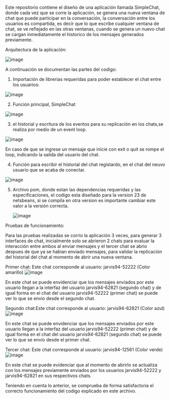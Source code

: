 Este repositorio contiene el diseño de una aplicación llamada SimpleChat, donde cada vez que se corre la aplicación, se genera una nueva ventana de chat que puede participar en la conversación, la conversación entre los usuarios es compartida, es decir que lo que escribe cualquier ventana de chat, se ve reflejado en las otras ventanas, cuando se genera un nuevo chat se cargan inmediatamente el historico de los mensajes generados previamente.

Arquitectura de la aplicación:

![image](https://github.com/user-attachments/assets/62ac9eb8-32e1-4103-98a5-8c1bea50a00c)


A continuación se documentan las partes del codigo:

1) Importación de librerias requeridas para poder establecer el chat entre los usuarios:

 ![image](https://github.com/user-attachments/assets/4d3e6d48-93a6-43a8-9a9a-b2fa27bd9374)

2) Función principal, SimpleChat

 ![image](https://github.com/user-attachments/assets/26b11bdd-2a0b-4d21-a7ca-465f22aed1f4)


3) el historial y escritura de los eventos para su replicación en los chats,se realiza por medio de un event loop.

 ![image](https://github.com/user-attachments/assets/84ae37bb-4689-4c30-aa74-b8bda4a33d64)

En caso de que se ingrese un mensaje que inicie con exit o quit se rompe el loop, indicando la salida del usuario del chat.

4) Función para escribir el historial del chat registardo, en el chat del neuvo usuario que se acaba de conectar.

 ![image](https://github.com/user-attachments/assets/54e8a4a0-7b1c-4bb0-8ea2-2c295178b841)

5) Archivo pom, donde estan las dependencias requeridas y las especificaciones, el codigo esta diseñado para la version 23 de netsbeans, si se compila en otra version es importante cambiar este valor a la versión correcta.

   ![image](https://github.com/user-attachments/assets/5ae6f2fc-3c9a-4aeb-9bea-35f34ea6fcd7)

Pruebas de funcionamiento:

Para las pruebas realizadas se corrio la aplicación 3 veces, para generar 3 interfaces de chat, inicialmente solo se abrieron 2 chats para evaluar la interacción entre ambos al enviar mensajes y el tercer chat se abrio despues de que ya se habian enviado mensajes, para validar la replicación del historial del chat al momento de abrir una nueva ventana.

Primer chat: Este chat corresponde al usuario: jarvis94-52222 (Color amarillo)
![image](https://github.com/user-attachments/assets/13aa3105-b8ea-4cb9-bd5c-01ba3935e4ea)

En este chat se puede envidenciar que los mensajes enviados por este usuario llegan a la interfaz del usuario jarvis94-62821 (segundo chat) y de igual forma en el chat del usuario jarvis94-52222 (primer chat) se puede ver lo que se envio desde el segundo chat.

Segundo chat:Este chat corresponde al usuario: jarvis94-62821 (Color azul)
![image](https://github.com/user-attachments/assets/8866d40a-e974-4fcc-a7da-3a7aa4fb1135)

En este chat se puede envidenciar que los mensajes enviados por este usuario llegan a la interfaz del usuario jarvis94-52222 (primer chat) y de igual forma en el chat del usuario jarvis94-62821 (segundo chat) se puede ver lo que se envio desde el primer chat.

Tercer chat: Este chat corresponde al usuario: jarvis94-12561 (Color verde)
![image](https://github.com/user-attachments/assets/acfdd5ff-6a9e-45b2-872f-e4ff4a9c9cda)

En este chat se puede evidenciar que al momento de abrirlo se actualiza con los mensajes previamente enviados por los usuarios jarvis94-52222 y jarvis94-62821 en sus respectivos chats.

Teniendo en cuenta lo anterior, se comprueba de forma satisfactoria el correcto funcionamiento del codigo explicado en este archivo.

 
